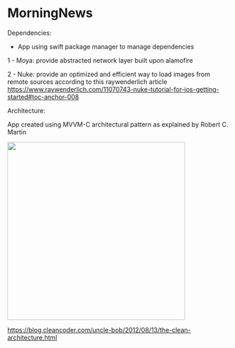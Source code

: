 # MorningNews

Dependencies:
* App using swift package manager to manage dependencies

1 - Moya: provide abstracted network layer built upon alamofire 

2 - Nuke: provide an optimized and efficient way to load images from remote sources according to this raywenderlich article 
https://www.raywenderlich.com/11070743-nuke-tutorial-for-ios-getting-started#toc-anchor-008

Architecture:

App created using  MVVM-C architectural pattern as explained by Robert C. Martin

<img src="https://user-images.githubusercontent.com/13257548/184556864-9f34667f-00d0-4457-99bc-ef9b38246b91.png" width="400">

https://blog.cleancoder.com/uncle-bob/2012/08/13/the-clean-architecture.html
